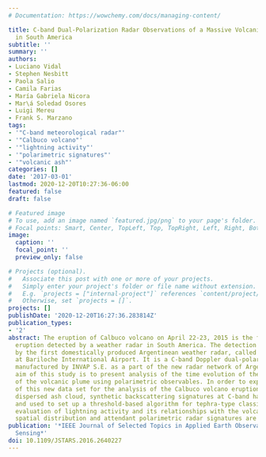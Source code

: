 ```yaml
---
# Documentation: https://wowchemy.com/docs/managing-content/

title: C-band Dual-Polarization Radar Observations of a Massive Volcanic Eruption
  in South America
subtitle: ''
summary: ''
authors:
- Luciano Vidal
- Stephen Nesbitt
- Paola Salio
- Camila Farias
- María Gabriela Nicora
- Mar\á Soledad Osores
- Luigi Mereu
- Frank S. Marzano
tags:
- '"C-band meteorological radar"'
- '"Calbuco volcano"'
- '"lightning activity"'
- '"polarimetric signatures"'
- '"volcanic ash"'
categories: []
date: '2017-03-01'
lastmod: 2020-12-20T10:27:36-06:00
featured: false
draft: false

# Featured image
# To use, add an image named `featured.jpg/png` to your page's folder.
# Focal points: Smart, Center, TopLeft, Top, TopRight, Left, Right, BottomLeft, Bottom, BottomRight.
image:
  caption: ''
  focal_point: ''
  preview_only: false

# Projects (optional).
#   Associate this post with one or more of your projects.
#   Simply enter your project's folder or file name without extension.
#   E.g. `projects = ["internal-project"]` references `content/project/deep-learning/index.md`.
#   Otherwise, set `projects = []`.
projects: []
publishDate: '2020-12-20T16:27:36.283814Z'
publication_types:
- '2'
abstract: The eruption of Calbuco volcano on April 22-23, 2015 is the first volcanic
  eruption detected by a weather radar in South America. The detection was performed
  by the first domestically produced Argentinean weather radar, called RMA0 and located
  at Bariloche International Airport. It is a C-band Doppler dual-polarization system,
  manufactured by INVAP S.E. as a part of the new radar network of Argentina. The
  aim of this study is to present analysis of the time evolution of the structure
  of the volcanic plume using polarimetric observables. In order to explore the potential
  of this new data set for the analysis of the Calbuco volcano eruption column and
  dispersed ash cloud, synthetic backscattering signatures at C-band have been simulated
  and used to set up a threshold-based algorithm for tephra-type classification. An
  evaluation of lightning activity and its relationships with the volcanic particle
  spatial distribution and attendant polarimetric radar signatures are also discussed.
publication: '*IEEE Journal of Selected Topics in Applied Earth Observations and Remote
  Sensing*'
doi: 10.1109/JSTARS.2016.2640227
---
```

